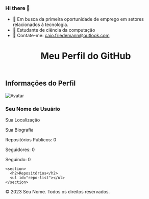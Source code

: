 ### Hi there 👋
- 🔭 Em busca da primeira oportunidade de emprego em setores relacionados á tecnologia.
- 🌱 Estudante de ciência da computação
- 💬 Contate-me: caio.friedemann@outlook.com

<!DOCTYPE html>
<html>
<head>
  <title>Meu Perfil do GitHub</title>
  <link rel="stylesheet" href="styles.css">
  <script src="script.js"></script>
</head>
<body>
  <header>
    <h1>Meu Perfil do GitHub</h1>
  </header>
  
  <main>
    <section>
      <h2>Informações do Perfil</h2>
      <div id="profile-info">
        <img id="avatar" src="avatar.jpg" alt="Avatar">
        <div id="user-details">
          <h3 id="username">Seu Nome de Usuário</h3>
          <p id="location">Sua Localização</p>
          <p id="bio">Sua Biografia</p>
          <p id="public-repos">Repositórios Públicos: <span>0</span></p>
          <p id="followers">Seguidores: <span>0</span></p>
          <p id="following">Seguindo: <span>0</span></p>
        </div>
      </div>
    </section>
    
    <section>
      <h2>Repositórios</h2>
      <ul id="repo-list"></ul>
    </section>
  </main>
  
  <footer>
    <p>© 2023 Seu Nome. Todos os direitos reservados.</p>
  </footer>
  
  <script>
    // Script para preencher as informações do perfil
    const apiUrl = 'https://api.github.com/users/seu-usuario'; // Substitua "seu-usuario" pelo seu nome de usuário do GitHub
    
    fetch(apiUrl)
      .then(response => response.json())
      .then(data => {
        document.getElementById('avatar').src = data.avatar_url;
        document.getElementById('username').textContent = data.login;
        document.getElementById('location').textContent = data.location;
        document.getElementById('bio').textContent = data.bio;
        document.getElementById('public-repos').querySelector('span').textContent = data.public_repos;
        document.getElementById('followers').querySelector

      <ul>
        <li><a href="https://github.com/seu-usuario/repositorio1">Repositório 1</a></li>
        <li><a href="https://github.com/seu-usuario/repositorio2">Repositório 2</a></li>
        <li><a href="https://github.com/seu-usuario/repositorio3">Repositório 3</a></li>
      </ul>
    </section>
  </main>
  
  <footer>
    <p>© 2023 Seu Nome. Todos os direitos reservados.</p>
  </footer>
</body>
</html>
